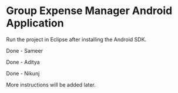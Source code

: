 Group Expense Manager Android Application
=========================================

Run the project in Eclipse after installing the Android SDK.

Done - Sameer

Done - Aditya

Done - Nikunj

More instructions will be added later.
